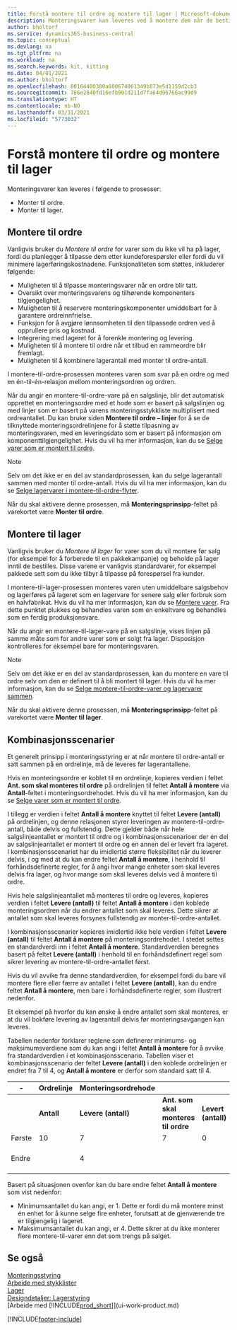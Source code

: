 ```yaml
---
title: Forstå montere til ordre og montere til lager | Microsoft-dokumentasjon
description: Monteringsvarer kan leveres ved å montere dem når de bestilles, eller ved å montere dem og beholde dem på lageret før de er nødvendig i en ordre.
author: bholtorf
ms.service: dynamics365-business-central
ms.topic: conceptual
ms.devlang: na
ms.tgt_pltfrm: na
ms.workload: na
ms.search.keywords: kit, kitting
ms.date: 04/01/2021
ms.author: bholtorf
ms.openlocfilehash: 80164400380a600674061349b873e5d1159d2cb3
ms.sourcegitcommit: 766e2840fd16efb901d211d7fa64d96766ac99d9
ms.translationtype: HT
ms.contentlocale: nb-NO
ms.lasthandoff: 03/31/2021
ms.locfileid: "5773032"
---
```

# <a name="understanding-assemble-to-order-and-assemble-to-stock"></a>Forstå montere til ordre og montere til lager
Monteringsvarer kan leveres i følgende to prosesser:  

-   Monter til ordre.  
-   Monter til lager.  

## <a name="assemble-to-order"></a>Montere til ordre  
Vanligvis bruker du *Montere til ordre* for varer som du ikke vil ha på lager, fordi du planlegger å tilpasse dem etter kundeforespørsler eller fordi du vil minimere lagerføringskostnadene. Funksjonaliteten som støttes, inkluderer følgende:  

-   Muligheten til å tilpasse monteringsvarer når en ordre blir tatt.  
-   Oversikt over monteringsvarens og tilhørende komponenters tilgjengelighet.  
-   Muligheten til å reservere monteringskomponenter umiddelbart for å garantere ordreinnfrielse.  
-   Funksjon for å avgjøre lønnsomheten til den tilpassede ordren ved å opprullere pris og kostnad.  
-   Integrering med lageret for å forenkle montering og levering.  
-   Muligheten til å montere til ordre når et tilbud en rammeordre blir fremlagt.  
-   Muligheten til å kombinere lagerantall med monter til ordre-antall.  

I montere-til-ordre-prosessen monteres varen som svar på en ordre og med en én-til-én-relasjon mellom monteringsordren og ordren.  

Når du angir en montere-til-ordre-vare på en salgslinje, blir det automatisk opprettet en monteringsordre med et hode som er basert på salgslinjen og med linjer som er basert på varens monteringsstykkliste multiplisert med ordreantallet. Du kan bruke siden **Montere til ordre – linjer** for å se de tilknyttede monteringsordrelinjene for å støtte tilpasning av monteringsvaren, med en leveringsdato som er basert på informasjon om komponenttilgjengelighet. Hvis du vil ha mer informasjon, kan du se [Selge varer som er montert til ordre](assembly-how-to-sell-items-assembled-to-order.md).  

> [!NOTE]  
>  Selv om det ikke er en del av standardprosessen, kan du selge lagerantall sammen med monter til ordre-antall. Hvis du vil ha mer informasjon, kan du se [Selge lagervarer i montere-til-ordre-flyter](assembly-how-to-sell-inventory-items-in-assemble-to-order-flows.md).  

 Når du skal aktivere denne prosessen, må **Monteringsprinsipp**-feltet på varekortet være **Monter til ordre**.  

## <a name="assemble-to-stock"></a>Montere til lager  
 Vanligvis bruker du *Montere til lager* for varer som du vil montere før salg (for eksempel for å forberede til en pakkekampanje) og beholde på lager inntil de bestilles. Disse varene er vanligvis standardvarer, for eksempel pakkede sett som du ikke tilbyr å tilpasse på forespørsel fra kunder.  

 I montere-til-lager-prosessen monteres varen uten umiddelbare salgsbehov og lagerføres på lageret som en lagervare for senere salg eller forbruk som en halvfabrikat. Hvis du vil ha mer informasjon, kan du se [Montere varer](assembly-how-to-assemble-items.md). Fra dette punktet plukkes og behandles varen som en enkeltvare og behandles som en ferdig produksjonsvare.  

 Når du angir en montere-til-lager-vare på en salgslinje, vises linjen på samme måte som for andre varer som er solgt fra lager. Disposisjon kontrolleres for eksempel bare for monteringsvaren.  

> [!NOTE]  
>  Selv om det ikke er en del av standardprosessen, kan du montere en vare til ordre selv om den er definert til å bli montert til lager. Hvis du vil ha mer informasjon, kan du se [Selge montere-til-ordre-varer og lagervarer sammen](assembly-how-to-sell-assemble-to-order-items-and-inventory-items-together.md).  

 Når du skal aktivere denne prosessen, må **Monteringsprinsipp**-feltet på varekortet være **Monter til lager**.  

## <a name="combination-scenarios"></a>Kombinasjonsscenarier  
 Et generelt prinsipp i monteringsstyring er at når montere til ordre-antall er satt sammen på en ordrelinje, må de leveres før lagerantallene.  

 Hvis en monteringsordre er koblet til en ordrelinje, kopieres verdien i feltet **Ant. som skal monteres til ordre** på ordrelinjen til feltet **Antall å montere** via **Antall**-feltet i monteringsordrehodet. Hvis du vil ha mer informasjon, kan du se [Selge varer som er montert til ordre](assembly-how-to-sell-items-assembled-to-order.md).  

 I tillegg er verdien i feltet **Antall å montere** knyttet til feltet **Levere (antall)** på ordrelinjen, og denne relasjonen styrer leveringen av montere-til-ordre-antall, både delvis og fullstendig. Dette gjelder både når hele salgslinjeantallet er montert til ordre og i kombinasjonsscenarioer der én del av salgslinjeantallet er montert til ordre og en annen del er levert fra lageret. I kombinasjonsscenariet har du imidlertid større fleksibilitet når du leverer delvis, i og med at du kan endre feltet **Antall å montere**, i henhold til forhåndsdefinerte regler, for å angi hvor mange enheter som skal leveres delvis fra lager, og hvor mange som skal leveres delvis ved å montere til ordre.  

 Hvis hele salgslinjeantallet må monteres til ordre og leveres, kopieres verdien i feltet **Levere (antall)** til feltet **Antall å montere** i den koblede monteringsordren når du endrer antallet som skal leveres. Dette sikrer at antallet som skal leveres forsynes fullstendig av monter-til-ordre-antallet.  

 I kombinasjonsscenarier kopieres imidlertid ikke hele verdien i feltet **Levere (antall)** til feltet **Antall å montere** på monteringsordrehodet. I stedet settes en standardverdi inn i feltet **Antall å montere**. Standardverdien beregnes basert på feltet **Levere (antall)** i henhold til en forhåndsdefinert regel som sikrer levering av montere-til-ordre-antallet først.  

 Hvis du vil avvike fra denne standardverdien, for eksempel fordi du bare vil montere flere eller færre av antallet i feltet **Levere (antall)**, kan du endre feltet **Antall å montere**, men bare i forhåndsdefinerte regler, som illustrert nedenfor.  

 Et eksempel på hvorfor du kan ønske å endre antallet som skal monteres, er at du vil bokføre levering av lagerantall delvis før monteringsavgangen kan leveres.  

 Tabellen nedenfor forklarer reglene som definerer minimums- og maksimumsverdiene som du kan angi i feltet **Antall å montere** for å avvike fra standardverdien i et kombinasjonsscenario. Tabellen viser et kombinasjonsscenario der feltet **Levere (antall)** i den koblede ordrelinjen er endret fra 7 til 4, og **Antall å montere** er derfor som standard satt til 4.  

|-|Ordrelinje|Monteringsordrehode|||||||  
|-|----------------------|---------------------------|-|-|-|-|-|-|  
||**Antall**|**Levere (antall)**|**Ant. som skal monteres til ordre**|**Levert (antall)**|**Antall**|**Antall å montere**|**Montert antall**|**Restantall**|  
|Første|10|7|7|0|7|7|0|7|  
|Endre||4||||4 (satt inn som standard)|||  

 Basert på situasjonen ovenfor kan du bare endre feltet **Antall å montere** som vist nedenfor:  

-   Minimumsantallet du kan angi, er 1. Dette er fordi du må montere minst én enhet for å kunne selge fire enheter, forutsatt at de gjenværende tre er tilgjengelig i lageret.  
-   Maksimumsantallet du kan angi, er 4. Dette sikrer at du ikke monterer flere montere-til-varer enn det som trengs på salget.  

## <a name="see-also"></a>Se også  
[Monteringsstyring](assembly-assemble-items.md)  
[Arbeide med stykklister](inventory-how-work-BOMs.md)  
[Lager](inventory-manage-inventory.md)  
[Designdetaljer: Lagerstyring](design-details-warehouse-management.md)  
[Arbeide med [!INCLUDE[prod_short](includes/prod_short.md)]](ui-work-product.md)


[!INCLUDE[footer-include](includes/footer-banner.md)]